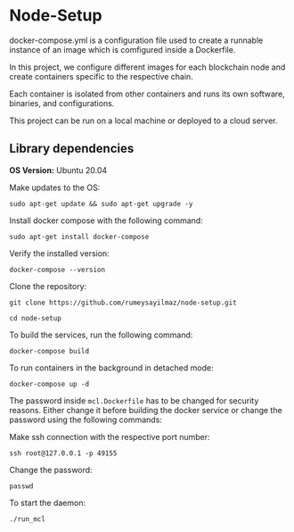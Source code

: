 # Node-Setup

docker-compose.yml is a configuration file used to create a runnable instance of an image which is comfigured inside a Dockerfile.

In this project, we configure different images for each blockchain node and create containers specific to the respective chain.

Each container is isolated from other containers and runs its own software, binaries, and configurations.

This project can be run on a local machine or deployed to a cloud server.

## Library dependencies

**OS Version:** Ubuntu 20.04

Make updates to the OS:

`sudo apt-get update && sudo apt-get upgrade -y`

Install docker compose with the following command:

`sudo apt-get install docker-compose`

Verify the installed version:

`docker-compose --version`

Clone the repository:

`git clone https://github.com/rumeysayilmaz/node-setup.git`

`cd node-setup`

To build the services, run the following command:

`docker-compose build`


To run containers in the background in detached mode:

`docker-compose up -d`


The password inside `mcl.Dockerfile` has to be changed for security reasons. 
Either change it before building the docker service or change the password using the following commands:

Make ssh connection with the respective port number:

`ssh root@127.0.0.1 -p 49155`

Change the password:

`passwd`

To start the daemon:

`./run_mcl`